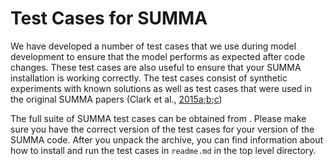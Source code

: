 # Test Cases for SUMMA

We have developed a number of test cases that we use during model development to ensure that the model performs as expected after code changes. These test cases are also useful to ensure that your SUMMA installation is working correctly. The test cases consist of synthetic experiments with known solutions as well as test cases that were used in the original SUMMA papers (Clark et al., [2015a](../references.md#clark_2015a);[b](../references.md#clark_2015b);[c](../references.md#clark_2015c))

The full suite of SUMMA test cases can be obtained from . Please make sure you have the correct version of the test cases for your version of the SUMMA code. After you unpack the archive, you can find information about how to install and run the test cases in `readme.md` in the top level directory.
